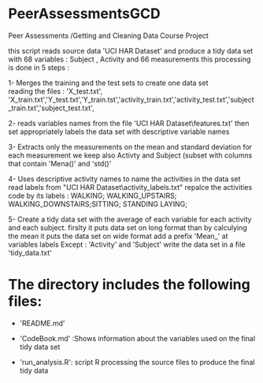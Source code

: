 PeerAssessmentsGCD
==================

Peer Assessments /Getting and Cleaning Data Course Project
 

this script reads  source data 'UCI HAR Dataset' and produce a tidy data set with 68 variables :
Subject , Activity and 66 measurements
this processing is done in 5 steps :


1- Merges the training and the test sets to create one data set  
reading the files :  'X_test.txt', 'X_train.txt','Y_test.txt','Y_train.tst','activity_train.txt','activity_test.txt','subject_train.txt','subject_test.txt',


2- reads variables names from the file 'UCI HAR Dataset\\features.txt' then 
 set appropriately labels the data set with descriptive variable names                     


3- Extracts only the measurements on the mean and standard deviation for each measurement
 we keep also Activty and Subject  (subset with columns that contain 'Mena()' and 'std()' 


4- Uses descriptive activity names to name the activities in the data set
 read labels from  "UCI HAR Dataset\\activity_labels.txt"
 repalce the activities code by its labels : WALKING; WALKING_UPSTAIRS; WALKING_DOWNSTAIRS;SITTING; STANDING LAYING;

5- Create a  tidy data set with the average of each variable for each activity and each subject. 
 firslty it puts data set on long format
 than by calculying  the mean it puts the data set on wide format
 add a prefix 'Mean_' at variables labels Except : 'Activity' and 'Subject'
 write the data set in a file 'tidy_data.txt'



The directory includes the following files:
=========================================

- 'README.md'

- 'CodeBook.md' :Shows information about the variables used on the final tidy data set

- 'run_analysis.R': script R processing the source files to produce the final tidy data 

